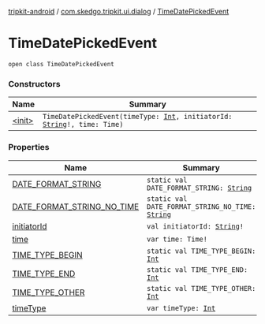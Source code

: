 [tripkit-android](../../index.md) / [com.skedgo.tripkit.ui.dialog](../index.md) / [TimeDatePickedEvent](./index.md)

# TimeDatePickedEvent

`open class TimeDatePickedEvent`

### Constructors

| Name | Summary |
|---|---|
| [&lt;init&gt;](-init-.md) | `TimeDatePickedEvent(timeType: `[`Int`](https://kotlinlang.org/api/latest/jvm/stdlib/kotlin/-int/index.html)`, initiatorId: `[`String`](https://kotlinlang.org/api/latest/jvm/stdlib/kotlin/-string/index.html)`!, time: Time)` |

### Properties

| Name | Summary |
|---|---|
| [DATE_FORMAT_STRING](-d-a-t-e_-f-o-r-m-a-t_-s-t-r-i-n-g.md) | `static val DATE_FORMAT_STRING: `[`String`](https://kotlinlang.org/api/latest/jvm/stdlib/kotlin/-string/index.html) |
| [DATE_FORMAT_STRING_NO_TIME](-d-a-t-e_-f-o-r-m-a-t_-s-t-r-i-n-g_-n-o_-t-i-m-e.md) | `static val DATE_FORMAT_STRING_NO_TIME: `[`String`](https://kotlinlang.org/api/latest/jvm/stdlib/kotlin/-string/index.html) |
| [initiatorId](initiator-id.md) | `val initiatorId: `[`String`](https://kotlinlang.org/api/latest/jvm/stdlib/kotlin/-string/index.html)`!` |
| [time](time.md) | `var time: Time!` |
| [TIME_TYPE_BEGIN](-t-i-m-e_-t-y-p-e_-b-e-g-i-n.md) | `static val TIME_TYPE_BEGIN: `[`Int`](https://kotlinlang.org/api/latest/jvm/stdlib/kotlin/-int/index.html) |
| [TIME_TYPE_END](-t-i-m-e_-t-y-p-e_-e-n-d.md) | `static val TIME_TYPE_END: `[`Int`](https://kotlinlang.org/api/latest/jvm/stdlib/kotlin/-int/index.html) |
| [TIME_TYPE_OTHER](-t-i-m-e_-t-y-p-e_-o-t-h-e-r.md) | `static val TIME_TYPE_OTHER: `[`Int`](https://kotlinlang.org/api/latest/jvm/stdlib/kotlin/-int/index.html) |
| [timeType](time-type.md) | `var timeType: `[`Int`](https://kotlinlang.org/api/latest/jvm/stdlib/kotlin/-int/index.html) |

